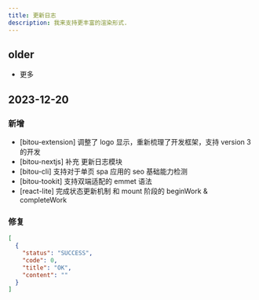 ```yaml
---
title: 更新日志
description: 我来支持更丰富的渲染形式.
---
```


## older

- 更多

## 2023-12-20

### 新增

- [bitou-extension] 调整了 logo 显示，重新梳理了开发框架，支持 version 3 的开发
- [bitou-nextjs] 补充 更新日志模块
- [bitou-cli] 支持对于单页 spa 应用的 seo 基础能力检测
- [bitou-tookit] 支持双端适配的 emmet 语法
- [react-lite] 完成状态更新机制 和 mount 阶段的 beginWork & completeWork

### 修复

```json
[
  {
    "status": "SUCCESS",
    "code": 0,
    "title": "OK",
    "content": ""
  }
]
```
